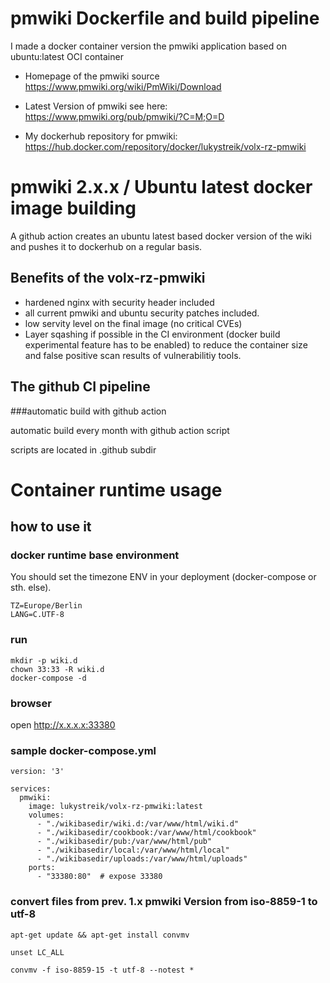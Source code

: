 # pmwiki Dockerfile and build pipeline 

I made a docker container version the pmwiki application based on ubuntu:latest OCI container

* Homepage of the pmwiki source https://www.pmwiki.org/wiki/PmWiki/Download
* Latest Version of pmwiki see here: https://www.pmwiki.org/pub/pmwiki/?C=M;O=D 

* My dockerhub repository for pmwiki: https://hub.docker.com/repository/docker/lukystreik/volx-rz-pmwiki


# pmwiki 2.x.x / Ubuntu latest docker image building
A github action creates an ubuntu latest based docker version of the wiki and pushes it to dockerhub on a regular basis.

## Benefits of the volx-rz-pmwiki
* hardened nginx with security header included
* all current pmwiki and ubuntu security patches included. 
* low servity level on the final image (no critical CVEs)
* Layer sqashing if possible in the CI environment (docker build experimental feature has to be enabled) to reduce the container size and false positive scan results of vulnerabilitiy tools. 

## The github CI pipeline 
###automatic build with github action

automatic build every month with github action script

scripts are located in .github subdir

# Container runtime usage
## how to use it
### docker runtime base environment
You should set the timezone ENV in your deployment (docker-compose or sth. else).

```
TZ=Europe/Berlin 
LANG=C.UTF-8 
```

### run
```
mkdir -p wiki.d
chown 33:33 -R wiki.d
docker-compose -d 
```

### browser
open http://x.x.x.x:33380


### sample docker-compose.yml

```
version: '3'

services:
  pmwiki:
    image: lukystreik/volx-rz-pmwiki:latest
    volumes:
      - "./wikibasedir/wiki.d:/var/www/html/wiki.d"
      - "./wikibasedir/cookbook:/var/www/html/cookbook"
      - "./wikibasedir/pub:/var/www/html/pub"
      - "./wikibasedir/local:/var/www/html/local"
      - "./wikibasedir/uploads:/var/www/html/uploads"
    ports:
      - "33380:80"  # expose 33380
```


### convert files from prev. 1.x pmwiki Version from iso-8859-1 to utf-8

```
apt-get update && apt-get install convmv

unset LC_ALL

convmv -f iso-8859-15 -t utf-8 --notest *
```
